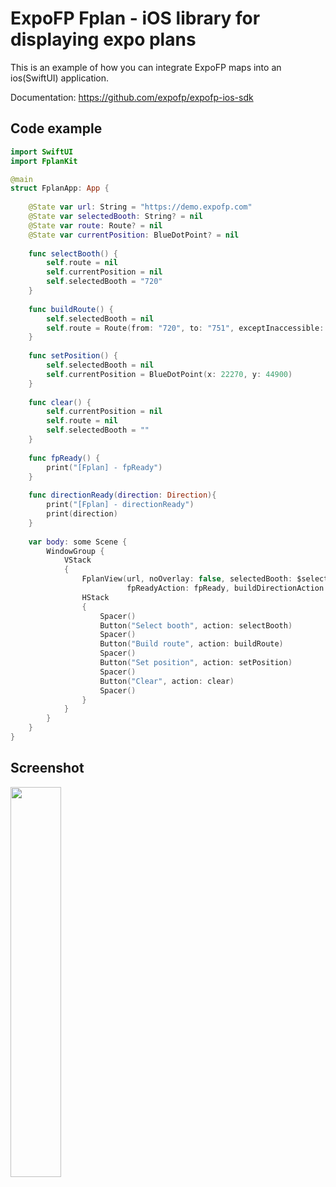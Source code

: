 # ExpoFP Fplan - iOS library for displaying expo plans

This is an example of how you can integrate ExpoFP maps into an ios(SwiftUI) application.

Documentation: https://github.com/expofp/expofp-ios-sdk

## Code example

```swift
import SwiftUI
import FplanKit

@main
struct FplanApp: App {
    
    @State var url: String = "https://demo.expofp.com"
    @State var selectedBooth: String? = nil
    @State var route: Route? = nil
    @State var currentPosition: BlueDotPoint? = nil
    
    func selectBooth() {
        self.route = nil
        self.currentPosition = nil
        self.selectedBooth = "720"
    }
    
    func buildRoute() {
        self.selectedBooth = nil
        self.route = Route(from: "720", to: "751", exceptInaccessible: false)
    }
    
    func setPosition() {
        self.selectedBooth = nil
        self.currentPosition = BlueDotPoint(x: 22270, y: 44900)
    }
    
    func clear() {
        self.currentPosition = nil
        self.route = nil
        self.selectedBooth = ""
    }
    
    func fpReady() {
        print("[Fplan] - fpReady")
    }
    
    func directionReady(direction: Direction){
        print("[Fplan] - directionReady")
        print(direction)
    }
    
    var body: some Scene {
        WindowGroup {
            VStack
            {
                FplanView(url, noOverlay: false, selectedBooth: $selectedBooth, route: route, currentPosition: currentPosition,
                          fpReadyAction: fpReady, buildDirectionAction: directionReady)
                HStack
                {
                    Spacer()
                    Button("Select booth", action: selectBooth)
                    Spacer()
                    Button("Build route", action: buildRoute)
                    Spacer()
                    Button("Set position", action: setPosition)
                    Spacer()
                    Button("Clear", action: clear)
                    Spacer()
                }
            }
        }
    }
}

```

## Screenshot

<img src="https://user-images.githubusercontent.com/60826376/171376998-9e30f8a8-d938-4e4e-9554-e8d8e5a90211.png" width=40%>

